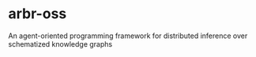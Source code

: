 # arbr-oss
An agent-oriented programming framework for distributed inference over schematized knowledge graphs

